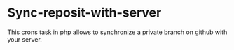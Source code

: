 # Sync-reposit-with-server
This crons task in php allows to synchronize a private branch on github with your server.
